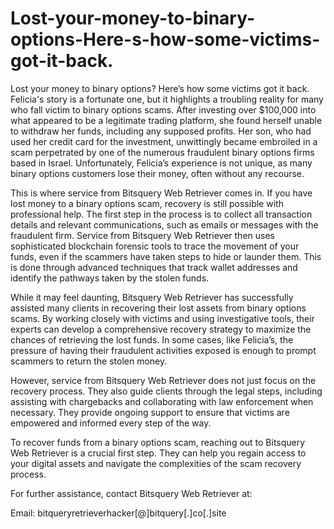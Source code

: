 # Lost-your-money-to-binary-options-Here-s-how-some-victims-got-it-back.
Lost your money to binary options? Here’s how some victims got it back.
Felicia's story is a fortunate one, but it highlights a troubling reality for many who fall victim to binary options scams. After investing over $100,000 into what appeared to be a legitimate trading platform, she found herself unable to withdraw her funds, including any supposed profits. Her son, who had used her credit card for the investment, unwittingly became embroiled in a scam perpetrated by one of the numerous fraudulent binary options firms based in Israel. Unfortunately, Felicia’s experience is not unique, as many binary options customers lose their money, often without any recourse.

This is where service from Bitsquery Web Retriever comes in. If you have lost money to a binary options scam, recovery is still possible with professional help. The first step in the process is to collect all transaction details and relevant communications, such as emails or messages with the fraudulent firm. Service from Bitsquery Web Retriever then uses sophisticated blockchain forensic tools to trace the movement of your funds, even if the scammers have taken steps to hide or launder them. This is done through advanced techniques that track wallet addresses and identify the pathways taken by the stolen funds.

While it may feel daunting, Bitsquery Web Retriever has successfully assisted many clients in recovering their lost assets from binary options scams. By working closely with victims and using investigative tools, their experts can develop a comprehensive recovery strategy to maximize the chances of retrieving the lost funds. In some cases, like Felicia’s, the pressure of having their fraudulent activities exposed is enough to prompt scammers to return the stolen money.

However, service from Bitsquery Web Retriever does not just focus on the recovery process. They also guide clients through the legal steps, including assisting with chargebacks and collaborating with law enforcement when necessary. They provide ongoing support to ensure that victims are empowered and informed every step of the way.

To recover funds from a binary options scam, reaching out to Bitsquery Web Retriever is a crucial first step. They can help you regain access to your digital assets and navigate the complexities of the scam recovery process.

For further assistance, contact Bitsquery Web Retriever at:

Email: bitqueryretrieverhacker[@]bitquery[.]co[.]site
